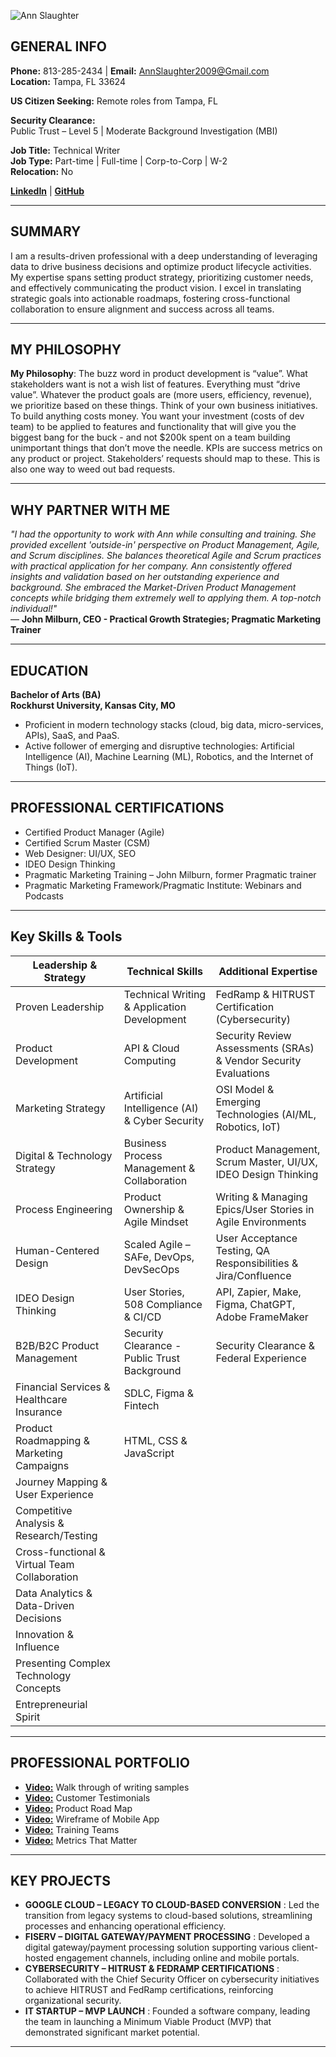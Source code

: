 ![Ann Slaughter](https://i.ibb.co/jGtSN2P/Transparent-Cropped-Main.png)

## GENERAL INFO

**Phone:** 813-285-2434 | **Email:** AnnSlaughter2009@Gmail.com  
**Location:** Tampa, FL 33624  

**US Citizen Seeking:** Remote roles from Tampa, FL  

**Security Clearance:**</br>
Public Trust – Level 5 | Moderate Background Investigation (MBI)

**Job Title:** Technical Writer </br>
**Job Type:** Part-time | Full-time | Corp-to-Corp | W-2</br>
**Relocation:** No</br>

[**LinkedIn**](https://www.linkedin.com/in/annslaughter2009/) | [**GitHub**](https://github.com/AnnSlaughter2009)

---

## SUMMARY

I am a results-driven professional with a deep understanding of leveraging data to drive business decisions and optimize product lifecycle activities. My expertise spans setting product strategy, prioritizing customer needs, and effectively communicating the product vision. I excel in translating strategic goals into actionable roadmaps, fostering cross-functional collaboration to ensure alignment and success across all teams.

---

## MY PHILOSOPHY

**My Philosophy**: The buzz word in product development is “value”. What stakeholders want is not a wish list of features. Everything must “drive value”. Whatever the product goals are (more users, efficiency, revenue), we prioritize based on these things. Think of your own business initiatives. To build anything costs money. You want your investment (costs of dev team) to be applied to features and functionality that will give you the biggest bang for the buck - and not $200k spent on a team building unimportant things that don’t move the needle. KPIs are success metrics on any product or project. Stakeholders’ requests should map to these. This is also one way to weed out bad requests.

---

## WHY PARTNER WITH ME

*"I had the opportunity to work with Ann while consulting and training. She provided excellent 'outside-in' perspective on Product Management, Agile, and Scrum disciplines. She balances theoretical Agile and Scrum practices with practical application for her company. Ann consistently offered insights and validation based on her outstanding experience and background. She embraced the Market-Driven Product Management concepts while bridging them extremely well to applying them. A top-notch individual!"*  
— **John Milburn, CEO - Practical Growth Strategies; Pragmatic Marketing Trainer**

---

## EDUCATION

**Bachelor of Arts (BA)**  
**Rockhurst University, Kansas City, MO**  
- Proficient in modern technology stacks (cloud, big data, micro-services, APIs), SaaS, and PaaS.  
- Active follower of emerging and disruptive technologies: Artificial Intelligence (AI), Machine Learning (ML), Robotics, and the Internet of Things (IoT).

---

## PROFESSIONAL CERTIFICATIONS

- Certified Product Manager (Agile)  
- Certified Scrum Master (CSM)  
- Web Designer: UI/UX, SEO  
- IDEO Design Thinking  
- Pragmatic Marketing Training – John Milburn, former Pragmatic trainer  
- Pragmatic Marketing Framework/Pragmatic Institute: Webinars and Podcasts

---

## Key Skills & Tools

| **Leadership & Strategy**                                | **Technical Skills**                                     | **Additional Expertise**                                   |
|----------------------------------------------------------|----------------------------------------------------------|------------------------------------------------------------|
| Proven Leadership                                        | Technical Writing & Application Development              | FedRamp & HITRUST Certification (Cybersecurity)            |
| Product Development                                      | API & Cloud Computing                                    | Security Review Assessments (SRAs) & Vendor Security Evaluations |
| Marketing Strategy                                       | Artificial Intelligence (AI) & Cyber Security            | OSI Model & Emerging Technologies (AI/ML, Robotics, IoT)   |
| Digital & Technology Strategy                            | Business Process Management & Collaboration              | Product Management, Scrum Master, UI/UX, IDEO Design Thinking |
| Process Engineering                                      | Product Ownership & Agile Mindset                        | Writing & Managing Epics/User Stories in Agile Environments |
| Human-Centered Design                                    | Scaled Agile – SAFe, DevOps, DevSecOps                   | User Acceptance Testing, QA Responsibilities & Jira/Confluence |
| IDEO Design Thinking                                     | User Stories, 508 Compliance & CI/CD                     | API, Zapier, Make, Figma, ChatGPT, Adobe FrameMaker        |
| B2B/B2C Product Management                               | Security Clearance - Public Trust Background             | Security Clearance & Federal Experience                    |
| Financial Services & Healthcare Insurance               | SDLC, Figma & Fintech                                    |                                                            |
| Product Roadmapping & Marketing Campaigns                | HTML, CSS & JavaScript                                   |                                                            |
| Journey Mapping & User Experience                        |                                                          |                                                            |
| Competitive Analysis & Research/Testing                  |                                                          |                                                            |
| Cross-functional & Virtual Team Collaboration            |                                                          |                                                            |
| Data Analytics & Data-Driven Decisions                   |                                                          |                                                            |
| Innovation & Influence                                   |                                                          |                                                            |
| Presenting Complex Technology Concepts                   |                                                          |                                                            |
| Entrepreneurial Spirit                                   |                                                          |                                                            |

---

## PROFESSIONAL PORTFOLIO

- [**Video:**](https://www.loom.com/share/6270b9c16c054180968e1deded9485ec?sid=df446086-48aa-4aa7-87f4-6bc6548f30f4) Walk through of writing samples 
- [**Video:**](https://youtu.be/YxXAlzNJZxU)  Customer Testimonials
- [**Video:**](https://youtu.be/O1zwmcTxSDM)  Product Road Map
- [**Video:**](https://youtu.be/KXp_apnY4mA)  Wireframe of Mobile App
- [**Video:**](https://youtu.be/jpEVIDQjqOU)  Training Teams
- [**Video:**](https://youtu.be/lv761YSpwMc)  Metrics That Matter

---

## KEY PROJECTS

- **GOOGLE CLOUD – LEGACY TO CLOUD-BASED CONVERSION**
: Led the transition from legacy systems to cloud-based solutions, streamlining processes and enhancing operational efficiency.
- **FISERV – DIGITAL GATEWAY/PAYMENT PROCESSING**
: Developed a digital gateway/payment processing solution supporting various client-hosted engagement channels, including online and mobile portals.
- **CYBERSECURITY – HITRUST & FEDRAMP CERTIFICATIONS**
: Collaborated with the Chief Security Officer on cybersecurity initiatives to achieve HITRUST and FedRamp certifications, reinforcing organizational security.
- **IT STARTUP – MVP LAUNCH**
: Founded a software company, leading the team in launching a Minimum Viable Product (MVP) that demonstrated significant market potential.

---
